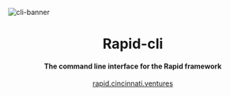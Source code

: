 ![cli-banner](https://user-images.githubusercontent.com/68653294/225972823-1a38036f-7945-4163-89fd-035ad22ba91d.svg)

<h1 align='center'>Rapid-cli</h1>
<h4 align='center'>The command line interface for the Rapid framework</h4>
<div align='center'>
    <a href='https://rapid.cincinnati.ventures/' target='_blank'>rapid.cincinnati.ventures</a>
</div>
